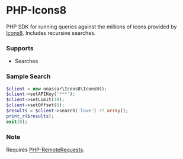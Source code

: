 # PHP-Icons8
PHP SDK for running queries against the millions of icons provided by
[Icons8](https://icons8.com). Includes recursive searches.

### Supports
- Searches

### Sample Search
``` php
$client = new onassar\Icons8\Icons8();
$client->setAPIKey('***');
$client->setLimit(10);
$client->setOffset(0);
$results = $client->search('love') ?? array();
print_r($results);
exit(0);
```

### Note
Requires
[PHP-RemoteRequests](https://github.com/onassar/PHP-RemoteRequests).
